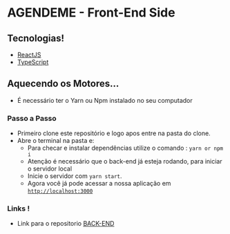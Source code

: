 # AGENDEME - Front-End Side

## Tecnologias!

- [ReactJS](https://reactjs.org/)
- [TypeScript](https://www.typescriptlang.org/)

## Aquecendo os Motores...

- É necessário ter o Yarn ou Npm instalado no seu computador

### Passo a Passo

- Primeiro clone este repositório e logo apos entre na pasta do clone.
- Abre o terminal na pasta e:
  - Para checar e instalar dependências utilize o comando : `yarn or npm i`
  - Atenção é necessário que o back-end já esteja rodando, para iniciar o servidor local
  - Inicie o servidor com `yarn start`.
  - Agora você já pode acessar a nossa aplicação em [`http://localhost:3000`](http://localhost:3000)

### Links !

- Link para o repositorio [BACK-END](https://github.com/arthurvenicio/nodes-challenge/tree/master/back-end)
